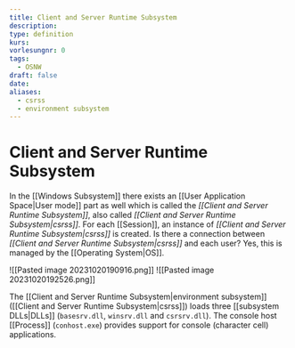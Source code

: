 ```yaml
---
title: Client and Server Runtime Subsystem
description: 
type: definition
kurs: 
vorlesungnr: 0
tags:
  - OSNW
draft: false
date: 
aliases:
  - csrss
  - environment subsystem
---
```

# Client and Server Runtime Subsystem

In the [[Windows Subsystem]] there exists an [[User Application Space|User mode]] part as well which is called the *[[Client and Server Runtime Subsystem]]*, also called *[[Client and Server Runtime Subsystem|csrss]]*. For each [[Session]], an instance of *[[Client and Server Runtime Subsystem|csrss]]* is created. Is there a connection between *[[Client and Server Runtime Subsystem|csrss]]* and each user? Yes, this is managed by the [[Operating System|OS]].

![[Pasted image 20231020190916.png]]
![[Pasted image 20231020192526.png]]

The [[Client and Server Runtime Subsystem|environment subsystem]] ([[Client and Server Runtime Subsystem|csrss]]) loads three [[subsystem DLLs|DLLs]] (`basesrv.dll`, `winsrv.dll` and `csrsrv.dll`). The console host [[Process]] (`conhost.exe`) provides support for console (character cell) applications.